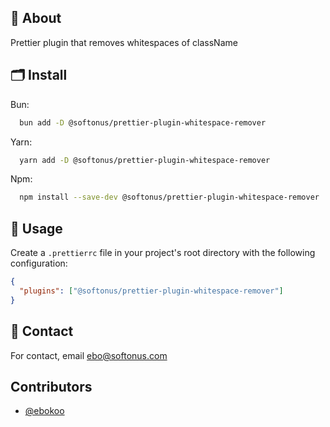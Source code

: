 ## 🚀 About
Prettier plugin that removes whitespaces of className


## 🗂 Install

Bun:

```bash
  bun add -D @softonus/prettier-plugin-whitespace-remover
```

Yarn:

```bash
  yarn add -D @softonus/prettier-plugin-whitespace-remover
```

Npm:

```bash
  npm install --save-dev @softonus/prettier-plugin-whitespace-remover
```


## 🔨 Usage

Create a `.prettierrc` file in your project's root directory with the following configuration:

```json
{
  "plugins": ["@softonus/prettier-plugin-whitespace-remover"]
}
```


## 📨 Contact

For contact, email ebo@softonus.com

## Contributors
- [@ebokoo](https://github.com/ebokoo) 
